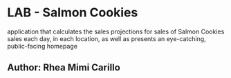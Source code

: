 # LAB - Salmon Cookies

application that calculates the sales projections for sales of Salmon Cookies sales each day, in each location, as well as presents an eye-catching, public-facing homepage

## Author: Rhea Mimi Carillo
